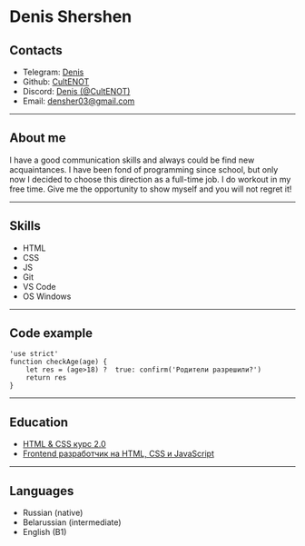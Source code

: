 # Denis Shershen
## Contacts
* Telegram: [Denis]('https://t.me/username1756')
* Github: [CultENOT]('https://github.com/CultENOT')
* Discord: [Denis (@CultENOT)]('https://discordapp.com/users/1052234088674754560')
* Email: [densher03@gmail.com]('#')
  
---
## About me
I have a good communication skills and always could be find new acquaintances. I have been fond of programming since school, but only now I decided to choose this direction as a full-time job. I do workout in my free time. Give me the opportunity to show myself and you will not regret it!

---
## Skills

* HTML
* CSS
* JS
* Git
* VS Code
* OS Windows

---

## Code example
```
'use strict' 
function checkAge(age) { 
    let res = (age>18) ?  true: confirm('Родители разрешили?') 
    return res 
} 
```  
---
## Education

* [HTML & CSS курс 2.0]('https://www.youtube.com/watch?v=zIJ1gymU3SE&list=PLOjCcvKYFQgKJbtVl59u_wq2Mk73-gl4E&pp=iAQB')
* [Frontend разработчик на HTML, CSS и JavaScript]('https://www.udemy.com/course/frontend-html-css-javascript/')

---

## Languages
* Russian (native)
* Belarussian (intermediate)
* English (B1)

